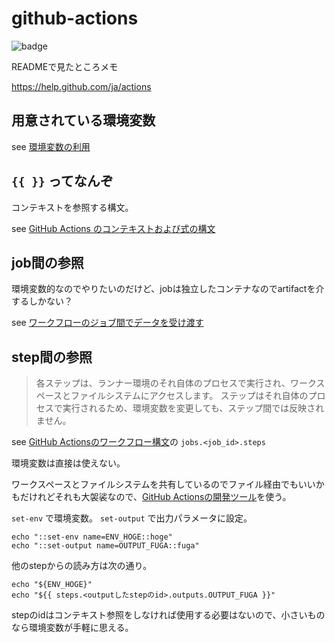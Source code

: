 # github-actions

![badge](https://github.com/irof/github-actions/workflows/じっけんじょう/badge.svg)

READMEで見たところメモ

https://help.github.com/ja/actions

## 用意されている環境変数

see [環境変数の利用](https://help.github.com/ja/actions/automating-your-workflow-with-github-actions/using-environment-variables)

## `{{ }}` ってなんぞ

コンテキストを参照する構文。

see [GitHub Actions のコンテキストおよび式の構文](https://help.github.com/ja/actions/automating-your-workflow-with-github-actions/contexts-and-expression-syntax-for-github-actions)

## job間の参照

環境変数的なのでやりたいのだけど、jobは独立したコンテナなのでartifactを介するしかない？

see [ワークフローのジョブ間でデータを受け渡す](https://help.github.com/ja/actions/automating-your-workflow-with-github-actions/persisting-workflow-data-using-artifacts#passing-data-between-jobs-in-a-workflow)

## step間の参照

> 各ステップは、ランナー環境のそれ自体のプロセスで実行され、ワークスペースとファイルシステムにアクセスします。 ステップはそれ自体のプロセスで実行されるため、環境変数を変更しても、ステップ間では反映されません。

see [GitHub Actionsのワークフロー構文](https://help.github.com/ja/actions/automating-your-workflow-with-github-actions/workflow-syntax-for-github-actions)の `jobs.<job_id>.steps`

環境変数は直接は使えない。

ワークスペースとファイルシステムを共有しているのでファイル経由でもいいかもだけれどそれも大袈裟なので、[GitHub Actionsの開発ツール](https://help.github.com/ja/actions/automating-your-workflow-with-github-actions/development-tools-for-github-actions)を使う。

`set-env` で環境変数。 `set-output` で出力パラメータに設定。

```
echo "::set-env name=ENV_HOGE::hoge"
echo "::set-output name=OUTPUT_FUGA::fuga"
```

他のstepからの読み方は次の通り。

```
echo "${ENV_HOGE}"
echo "${{ steps.<outputしたstepのid>.outputs.OUTPUT_FUGA }}"
```

stepのidはコンテキスト参照をしなければ使用する必要はないので、小さいものなら環境変数が手軽に思える。


